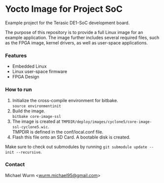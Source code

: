 # Yocto Image for Project SoC

Example project for the Terasic DE1-SoC development board.

The purpose of this repository is to provide a full Linux image for an example application.
The image further includes several required files, such as the FPGA image, kernel drivers, as well as user-space applications.

### Features

- Embedded Linux
- Linux user-space firmware
- FPGA Design

### How to run

1. Initialize the cross-compile environment for bitbake. \
   `source environmentinit`
2. Build the image.\
   `bitbake core-image-ssl`
3. The image is created at `TMPDIR/deploy/images/cyclone5/core-image-ssl-cyclone5.wic`.\
   TMPDIR is defined in the conf/local.conf file.
4. Flash this file onto an SD Card. A bootable disk is created.

Make sure to check out submodules by running `git submodule update --init --recursive`.

### Contact
Michael Wurm <<wurm.michael95@gmail.com>>
